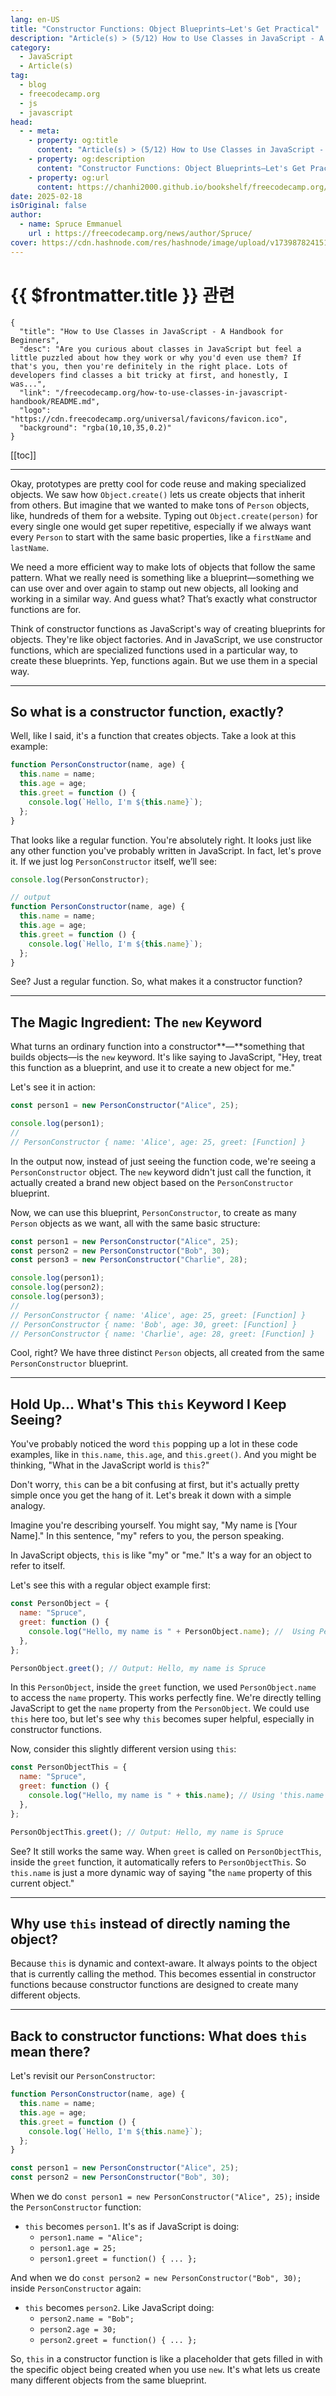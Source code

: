 ```yaml
---
lang: en-US
title: "Constructor Functions: Object Blueprints—Let's Get Practical"
description: "Article(s) > (5/12) How to Use Classes in JavaScript - A Handbook for Beginners"
category:
  - JavaScript
  - Article(s)
tag:
  - blog
  - freecodecamp.org
  - js
  - javascript
head:
  - - meta:
    - property: og:title
      content: "Article(s) > (5/12) How to Use Classes in JavaScript - A Handbook for Beginners"
    - property: og:description
      content: "Constructor Functions: Object Blueprints—Let's Get Practical"
    - property: og:url
      content: https://chanhi2000.github.io/bookshelf/freecodecamp.org/how-to-use-classes-in-javascript-handbook/constructor-functions-object-blueprintslets-get-practical.html
date: 2025-02-18
isOriginal: false
author:
  - name: Spruce Emmanuel
    url : https://freecodecamp.org/news/author/Spruce/
cover: https://cdn.hashnode.com/res/hashnode/image/upload/v1739878241514/a725b4af-8061-49c2-9575-2aa4096acb74.png
---
```


# {{ $frontmatter.title }} 관련

```component VPCard
{
  "title": "How to Use Classes in JavaScript - A Handbook for Beginners",
  "desc": "Are you curious about classes in JavaScript but feel a little puzzled about how they work or why you'd even use them? If that's you, then you're definitely in the right place. Lots of developers find classes a bit tricky at first, and honestly, I was...",
  "link": "/freecodecamp.org/how-to-use-classes-in-javascript-handbook/README.md",
  "logo": "https://cdn.freecodecamp.org/universal/favicons/favicon.ico",
  "background": "rgba(10,10,35,0.2)"
}
```

[[toc]]

---

<SiteInfo
  name="How to Use Classes in JavaScript - A Handbook for Beginners"
  desc="Are you curious about classes in JavaScript but feel a little puzzled about how they work or why you'd even use them? If that's you, then you're definitely in the right place. Lots of developers find classes a bit tricky at first, and honestly, I was..."
  url="https://freecodecamp.org/news/how-to-use-classes-in-javascript-handbook#heading-constructor-functions-object-blueprintslets-get-practical"
  logo="https://cdn.freecodecamp.org/universal/favicons/favicon.ico"
  preview="https://cdn.hashnode.com/res/hashnode/image/upload/v1739878241514/a725b4af-8061-49c2-9575-2aa4096acb74.png"/>

Okay, prototypes are pretty cool for code reuse and making specialized objects. We saw how `Object.create()` lets us create objects that inherit from others. But imagine that we wanted to make tons of `Person` objects, like, hundreds of them for a website. Typing out `Object.create(person)` for every single one would get super repetitive, especially if we always want every `Person` to start with the same basic properties, like a `firstName` and `lastName`.

We need a more efficient way to make lots of objects that follow the same pattern. What we really need is something like a blueprint—something we can use over and over again to stamp out new objects, all looking and working in a similar way. And guess what? That’s exactly what constructor functions are for.

Think of constructor functions as JavaScript's way of creating blueprints for objects. They're like object factories. And in JavaScript, we use constructor functions, which are specialized functions used in a particular way, to create these blueprints. Yep, functions again. But we use them in a special way.

---

## So what is a constructor function, exactly?

Well, like I said, it's a function that creates objects. Take a look at this example:

```js
function PersonConstructor(name, age) {
  this.name = name;
  this.age = age;
  this.greet = function () {
    console.log(`Hello, I'm ${this.name}`);
  };
}
```

That looks like a regular function. You're absolutely right. It looks just like any other function you've probably written in JavaScript. In fact, let's prove it. If we just log `PersonConstructor` itself, we’ll see:

```js
console.log(PersonConstructor);
```

```js
// output
function PersonConstructor(name, age) {
  this.name = name;
  this.age = age;
  this.greet = function () {
    console.log(`Hello, I'm ${this.name}`);
  };
}
```

See? Just a regular function. So, what makes it a constructor function?

---

## The Magic Ingredient: The `new` Keyword

What turns an ordinary function into a constructor**—**something that builds objects—is the `new` keyword. It's like saying to JavaScript, "Hey, treat this function as a blueprint, and use it to create a new object for me."

Let's see it in action:

```js
const person1 = new PersonConstructor("Alice", 25);

console.log(person1);
//
// PersonConstructor { name: 'Alice', age: 25, greet: [Function] }
```

In the output now, instead of just seeing the function code, we're seeing a `PersonConstructor` object. The `new` keyword didn't just call the function, it actually created a brand new object based on the `PersonConstructor` blueprint.

Now, we can use this blueprint, `PersonConstructor`, to create as many `Person` objects as we want, all with the same basic structure:

```js
const person1 = new PersonConstructor("Alice", 25);
const person2 = new PersonConstructor("Bob", 30);
const person3 = new PersonConstructor("Charlie", 28);

console.log(person1);
console.log(person2);
console.log(person3);
//
// PersonConstructor { name: 'Alice', age: 25, greet: [Function] }
// PersonConstructor { name: 'Bob', age: 30, greet: [Function] }
// PersonConstructor { name: 'Charlie', age: 28, greet: [Function] }
```

Cool, right? We have three distinct `Person` objects, all created from the same `PersonConstructor` blueprint.

---

## Hold Up... What's This `this` Keyword I Keep Seeing?

You've probably noticed the word `this` popping up a lot in these code examples, like in `this.name`, `this.age`, and `this.greet()`. And you might be thinking, "What in the JavaScript world is `this`?"

Don't worry, `this` can be a bit confusing at first, but it's actually pretty simple once you get the hang of it. Let's break it down with a simple analogy.

Imagine you're describing yourself. You might say, "My name is \[Your Name\]." In this sentence, "my" refers to you, the person speaking.

In JavaScript objects, `this` is like "my" or "me." It's a way for an object to refer to itself.

Let's see this with a regular object example first:

```js
const PersonObject = {
  name: "Spruce",
  greet: function () {
    console.log("Hello, my name is " + PersonObject.name); //  Using PersonObject.name directly
  },
};

PersonObject.greet(); // Output: Hello, my name is Spruce
```

In this `PersonObject`, inside the `greet` function, we used `PersonObject.name` to access the `name` property. This works perfectly fine. We're directly telling JavaScript to get the `name` property from the `PersonObject`. We could use `this` here too, but let's see why `this` becomes super helpful, especially in constructor functions.

Now, consider this slightly different version using `this`:

```js
const PersonObjectThis = {
  name: "Spruce",
  greet: function () {
    console.log("Hello, my name is " + this.name); // Using 'this.name'
  },
};

PersonObjectThis.greet(); // Output: Hello, my name is Spruce
```

See? It still works the same way. When `greet` is called on `PersonObjectThis`, inside the `greet` function, it automatically refers to `PersonObjectThis`. So `this.name` is just a more dynamic way of saying "the `name` property of this current object."

---

## Why use `this` instead of directly naming the object?

Because `this` is dynamic and context-aware. It always points to the object that is currently calling the method. This becomes essential in constructor functions because constructor functions are designed to create many different objects.

---

## Back to constructor functions: What does `this` mean there?

Let's revisit our `PersonConstructor`:

```js
function PersonConstructor(name, age) {
  this.name = name;
  this.age = age;
  this.greet = function () {
    console.log(`Hello, I'm ${this.name}`);
  };
}

const person1 = new PersonConstructor("Alice", 25);
const person2 = new PersonConstructor("Bob", 30);
```

When we do `const person1 = new PersonConstructor("Alice", 25);` inside the `PersonConstructor` function:

- `this` becomes `person1`. It's as if JavaScript is doing:
  - `person1.name = "Alice";`
  - `person1.age = 25;`
  - `person1.greet = function() { ... };`

And when we do `const person2 = new PersonConstructor("Bob", 30);` inside `PersonConstructor` again:

- `this` becomes `person2`. Like JavaScript doing:
  - `person2.name = "Bob";`
  - `person2.age = 30;`
  - `person2.greet = function() { ... };`

So, `this` in a constructor function is like a placeholder that gets filled in with the specific object being created when you use `new`. It's what lets us create many different objects from the same blueprint.
